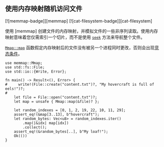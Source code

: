 ## 使用内存映射随机访问文件

<!--
> [file/read-write/memmap.md](https://github.com/rust-lang-nursery/rust-cookbook/blob/master/src/file/read-write/memmap.md)
> <br />
> commit b61c8e588ad8445de36cd5f28e99232b5f858a41 - 2020.06.01
-->

[![memmap-badge]][memmap] [![cat-filesystem-badge]][cat-filesystem]

使用 [memmap] 创建文件的内存映射，并模拟文件的一些非序列读取。使用内存映射意味着您仅需索引一个切片，而不是使用 [`seek`] 方法来导航整个文件。

[`Mmap::map`] 函数假定内存映射后的文件没有被另一个进程同时更改，否则会出现[竞态条件][race condition]。

```rust,edition2018
use memmap::Mmap;
use std::fs::File;
use std::io::{Write, Error};

fn main() -> Result<(), Error> {
#     write!(File::create("content.txt")?, "My hovercraft is full of eels!")?;
#
    let file = File::open("content.txt")?;
    let map = unsafe { Mmap::map(&file)? };

    let random_indexes = [0, 1, 2, 19, 22, 10, 11, 29];
    assert_eq!(&map[3..13], b"hovercraft");
    let random_bytes: Vec<u8> = random_indexes.iter()
        .map(|&idx| map[idx])
        .collect();
    assert_eq!(&random_bytes[..], b"My loaf!");
    Ok(())
}
```

[`Mmap::map`]: https://docs.rs/memmap/*/memmap/struct.Mmap.html#method.map
[`seek`]: https://doc.rust-lang.org/std/fs/struct.File.html#method.seek

[race condition]: https://baike.baidu.com/item/%E7%AB%9E%E4%BA%89%E5%8D%B1%E5%AE%B3/3525767
